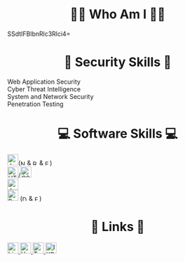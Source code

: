 <h1 align="center"> 🕵️‍♂️ Who Am I 🕵️‍♂️ </h1>
<p>SSdtIFBlbnRlc3Rlci4=</p>

<h1 align="center"> 🔐 Security Skills 🔐 </h1>
<p>Web Application Security<br>
Cyber Threat Intelligence<br>
System and Network Security<br>
Penetration Testing</p>

<h1 align="center"> 💻 Software Skills 💻 </h1>
<p><a href="https://developer.mozilla.org/en-US/docs/Web/JavaScript" target="_blank" rel="noreferrer"><img src="https://raw.githubusercontent.com/danielcranney/readme-generator/main/public/icons/skills/javascript-colored.svg" width="25" height="25" alt="JavaScript" /></a>(<a href="https://nodejs.org/en/" target="_blank" rel="noreferrer"><img src="https://raw.githubusercontent.com/danielcranney/readme-generator/main/public/icons/skills/nodejs-colored.svg" width="11" height="11" alt="NodeJS" /></a> & <a href="https://reactjs.org/" target="_blank" rel="noreferrer"><img src="https://raw.githubusercontent.com/danielcranney/readme-generator/main/public/icons/skills/react-colored.svg" width="11" height="11" alt="React" /></a> & <a href="https://expressjs.com/" target="_blank" rel="noreferrer"><img src="https://raw.githubusercontent.com/danielcranney/readme-generator/main/public/icons/skills/express-colored.svg" width="11" height="11" alt="Express" /></a>)<br>
<a href="https://developer.mozilla.org/en-US/docs/Glossary/HTML5" target="_blank" rel="noreferrer"><img src="https://raw.githubusercontent.com/danielcranney/readme-generator/main/public/icons/skills/html5-colored.svg" width="25" height="25" alt="HTML5" /></a>/<a href="https://www.w3.org/TR/CSS/#css" target="_blank" rel="noreferrer"><img src="https://raw.githubusercontent.com/danielcranney/readme-generator/main/public/icons/skills/css3-colored.svg" width="25" height="25" alt="CSS3" /></a>
<br>
<a href="https://www.oracle.com/java/" target="_blank" rel="noreferrer"><img src="https://raw.githubusercontent.com/danielcranney/readme-generator/main/public/icons/skills/java-colored.svg" width="25" height="25" alt="Java" /></a><br>
<a href="https://www.python.org/" target="_blank" rel="noreferrer"><img src="https://raw.githubusercontent.com/danielcranney/readme-generator/main/public/icons/skills/python-colored.svg" width="25" height="25" alt="Python" /></a> (<a href="https://www.djangoproject.com/" target="_blank" rel="noreferrer"><img src="https://raw.githubusercontent.com/danielcranney/readme-generator/main/public/icons/skills/django-colored.svg" width="11" height="11" alt="Django" /></a> & <a href="https://flask.palletsprojects.com/en/2.0.x/" target="_blank" rel="noreferrer"><img src="https://raw.githubusercontent.com/danielcranney/readme-generator/main/public/icons/skills/flask-colored.svg" width="11" height="11" alt="Flask" /></a>)</p>

<h1 align="center"> 🔗 Links 🔗 </h1>
<a href="https://www.linkedin.com/in/ilteris-kaan-pehlivan/">
<img border="0" alt="LinkedIn" src="https://play-lh.googleusercontent.com/kMofEFLjobZy_bCuaiDogzBcUT-dz3BBbOrIEjJ-hqOabjK8ieuevGe6wlTD15QzOqw" width="25" height="25">
</a>
<a href="https://app.hackthebox.com/users/551538">
<img border="0" alt="HackTheBox" src="https://media-exp2.licdn.com/dms/image/C4D0BAQEuMmUvlz--8A/company-logo_200_200/0/1641810311920?e=2147483647&v=beta&t=HZzx3SrHXrFBo2DiZd1snqQ2CnaXZQY1aEOYK1nrhaU" width="25" height="25">
</a>
<a href="https://tryhackme.com/p/ikpehlivan">
<img border="0" alt="TryHackMe" src="https://tryhackme-images.s3.amazonaws.com/user-avatars/af7feb2c43a2c7d5f111b98ccbd15048.png" width="25" height="25">
</a>
<a href="https://www.ilteriskaanpehlivan.com.tr/">
<img border="0" alt="IKP" src="https://www.ilteriskaanpehlivan.com.tr/wp-content/uploads/cropped-ikplogodeneme-2-32x32.png" width="25" height="25">
</a>
